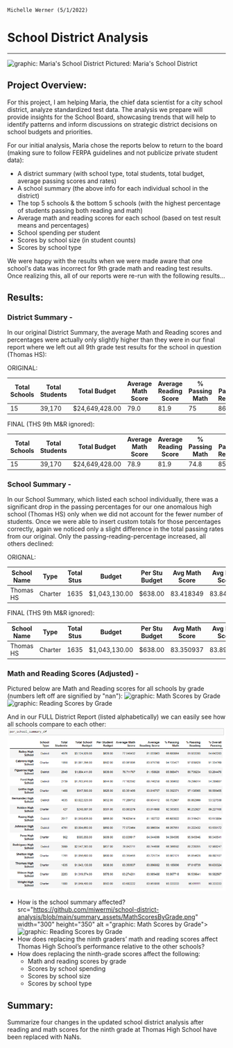                                                                                            Michelle Werner (5/1/2022)
# School District Analysis
---

<!--![Maria's District](summary_assets/Maria_PyCitySchools.png)-->
<img src="https://github.com/miwermi/school-district-analysis/blob/main/summary_assets/Maria_PyCitySchools.png" width="600" height="348" alt ="graphic: Maria's School District">
Pictured: Maria's School District

## Project Overview:

For this project, I am helping Maria, the chief data scientist for a city school district, analyze standardized test data. The analysis we prepare will provide insights for the School Board, showcasing trends that will help to identify patterns and inform discussions on strategic district decisions on school budgets and priorities. 

For our initial analysis, Maria chose the reports below to return to the board (making sure to follow FERPA guidelines and not publicize private student data):
- A district summary (with school type, total students, total budget, average passing scores and rates)
- A school summary (the above info for each individual school in the district)
- The top 5 schools & the bottom 5 schools (with the highest percentage of students passing both reading and math)
- Average math and reading scores for each school (based on test result means and percentages)
- School spending per student
- Scores by school size (in student counts)
- Scores by school type

We were happy with the results when we were made aware that one school's data was incorrect for 9th grade math and reading test results. Once realizing this, all of our reports were re-run with the following results...

## Results: 

### District Summary - 
In our original District Summary, the average Math and Reading scores and percentages were actually only slightly higher than they were in our final report where we left out all 9th grade test results for the school in question (Thomas HS):

ORIGINAL:

| Total Schools |	Total Students |    Total Budget |	Average Math Score | Average Reading Score | % Passing Math |	% Passing Reading |	% Overall Passing |
| ------------- |	-------------- | --------------- |	------------------ | --------------------- | -------------- |	----------------- |	----------------- |
|	           15 |	        39,170 |	$24,649,428.00 |	              79.0 |                 	81.9 |	           75 |               86 	|                 65|

FINAL (THS 9th M&R ignored):

| Total Schools |	Total Students |    Total Budget |	Average Math Score | Average Reading Score | % Passing Math |	% Passing Reading |	% Overall Passing |
| ------------- |	-------------- | --------------- |	------------------ | --------------------- | -------------- |	----------------- |	----------------- |
| 	         15 |	        39,170 |	$24,649,428.00 |                78.9 |	                81.9 |           74.8 |           	85.7 	|               64.9|

<!-- ![FINAL District Summary](summary_assets/DistrictSummary.png) -->

### School Summary -
In our School Summary, which listed each school individually, there was a significant drop in the passing percentages for our one anomalous high school (Thomas HS) only when we did not account for the fewer number of students. Once we were able to insert custom totals for those percentages correctly, again we noticed only a slight difference in the total passing rates from our original. Only the passing-reading-percentage increased, all others declined:

ORIGNAL:

| School Name  | Type    | Total Stus |	Budget        | Per Stu Budget | Avg Math Score | Avg Read Score | % Passing Math | % Passing Reading |	% Overall Passing |
| ------------ | ------- | ---------- | ------------- |	-------------- | -------------- | -------------- | -------------- |	----------------- | ----------------- |
|	Thomas HS    | Charter |	     1635 |	$1,043,130.00 |	       $638.00 |      83.418349 |   	 83.848930 |      93.272171 |	        97.308869 |       	90.948012 |

FINAL (THS 9th M&R ignored):

| School Name  | Type    | Total Stus |	Budget        | Per Stu Budget | Avg Math Score | Avg Read Score | % Passing Math | % Passing Reading |	% Overall Passing |
| ------------ | ------- | ---------- | ------------- |	-------------- | -------------- | -------------- | -------------- |	----------------- | ----------------- |
|	Thomas HS    | Charter |	     1635 |	$1,043,130.00 |	       $638.00 |      83.350937 |    	 83.896082 |      93.185690 |	        97.018739 |       	90.630324 |


### Math and Reading Scores (Adjusted) -
Pictured below are Math and Reading scores for all schools by grade (numbers left off are signified by "nan"):
<img src="https://github.com/miwermi/school-district-analysis/blob/main/summary_assets/MathScoresByGrade.png" width="300" height="350" alt ="graphic: Math Scores by Grade"> &nbsp; <img src="https://github.com/miwermi/school-district-analysis/blob/main/summary_assets/ReadingScoresByGrade.png" width="300" height="350" alt ="graphic: Reading Scores by Grade">

And in our FULL District Report (listed alphabetically) we can easily see how all schools compare to each other:
![FINAL School Summary](summary_assets/SchoolSummary.png)


- How is the school summary affected? src="https://github.com/miwermi/school-district-analysis/blob/main/summary_assets/MathScoresByGrade.png" width="300" height="350" alt ="graphic: Math Scores by Grade"> &nbsp; <img src="https://github.com/miwermi/school-district-analysis/blob/main/summary_assets/ReadingScoresByGrade.png" width="300" height="350" alt ="graphic: Reading Scores by Grade">
- How does replacing the ninth graders’ math and reading scores affect Thomas High School’s performance relative to the other schools?
- How does replacing the ninth-grade scores affect the following:
  - Math and reading scores by grade
  - Scores by school spending
  - Scores by school size
  - Scores by school type

## Summary: 

Summarize four changes in the updated school district analysis after reading and math scores for the ninth grade at Thomas High School have been replaced with NaNs.
